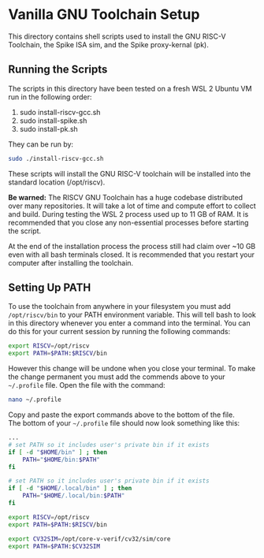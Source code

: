 # Vanilla GNU Toolchain Setup

This directory contains shell scripts used to install the GNU RISC-V Toolchain, the Spike ISA sim, and the Spike proxy-kernal (pk).

## Running the Scripts

The scripts in this directory have been tested on a fresh WSL 2 Ubuntu VM run in the following order:

1. sudo install-riscv-gcc.sh
2. sudo install-spike.sh
3. sudo install-pk.sh  

They can be run by:

```bash
sudo ./install-riscv-gcc.sh 
```

These scripts will install the GNU RISC-V toolchain will be installed into the standard location (/opt/riscv).

<b>Be warned:</b> The RISCV GNU Toolchain has a huge codebase distributed over many repositories. It will take a lot of time and compute effort to collect and build. During testing the WSL 2 process used up to 11 GB of RAM. It is recommended that you close any non-essential processes before starting the script.

At the end of the installation process the process still had claim over ~10 GB even with all bash terminals closed. It is recommended that you restart your computer after installing the toolchain. 

## Setting Up PATH

To use the toolchain from anywhere in your filesystem you must add `/opt/riscv/bin` to your PATH environment variable. This will tell bash to look in this directory whenever you enter a command into the terminal. You can do this for your current session by running the following commands:

```bash
export RISCV=/opt/riscv
export PATH=$PATH:$RISCV/bin
```

However this change will be undone when you close your terminal. To make the change permanent you must add the commends above to your `~/.profile` file.
Open the file with the command:
```bash
nano ~/.profile
```
Copy and paste the export commands above to the bottom of the file.  
The bottom of your `~/.profile` file should now look something like this:
```bash
...
# set PATH so it includes user's private bin if it exists
if [ -d "$HOME/bin" ] ; then
    PATH="$HOME/bin:$PATH"
fi

# set PATH so it includes user's private bin if it exists
if [ -d "$HOME/.local/bin" ] ; then
    PATH="$HOME/.local/bin:$PATH"
fi

export RISCV=/opt/riscv
export PATH=$PATH:$RISCV/bin

export CV32SIM=/opt/core-v-verif/cv32/sim/core
export PATH=$PATH:$CV32SIM
```

